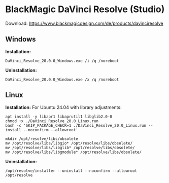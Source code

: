 # BlackMagic DaVinci Resolve (Studio)
Download: https://www.blackmagicdesign.com/de/products/davinciresolve

## Windows

**Installation:**
```
DaVinci_Resolve_20.0.0_Windows.exe /i /q /noreboot
```

**Uninstallation:**
```
DaVinci_Resolve_20.0.0_Windows.exe /x /q /noreboot
```

## Linux

**Installation:**
For Ubuntu 24.04 with library adjustments:
```
apt install -y libapr1 libaprutil1 libglib2.0-0
chmod +x ./DaVinci_Resolve_20.0_Linux.run
bash -c 'SKIP_PACKAGE_CHECK=1 ./DaVinci_Resolve_20.0_Linux.run --install --noconfirm --allowroot'

mkdir /opt/resolve/libs/obsolete
mv /opt/resolve/libs/libgio* /opt/resolve/libs/obsolete/
mv /opt/resolve/libs/libglib* /opt/resolve/libs/obsolete/
mv /opt/resolve/libs/libgmodule* /opt/resolve/libs/obsolete/
```

**Uninstallation:**
```
/opt/resolve/installer --uninstall --noconfirm --allowroot /opt/resolve
```

